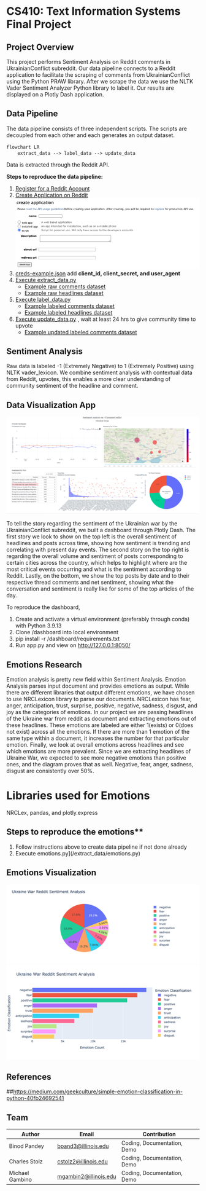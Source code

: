 # CS410: Text Information Systems Final Project

## Project Overview

This project performs Sentiment Analysis on Reddit comments in UkrainianConflict subreddit. Our data pipeline connects to a Reddit application to facilitate the scraping of comments from UkrainianConflict using the Python PRAW library. After we scrape the data we use the NLTK Vader Sentiment Analyzer Python library to label it. Our results are displayed on a Plotly Dash application.

## Data Pipeline

The data pipeline consists of three independent scripts. The scripts are decoupled
from each other and each generates an output dataset.

```mermaid
flowchart LR
    extract_data --> label_data --> update_data
```

Data is extracted through the Reddit API.

**Steps to reproduce the data pipeline:**

1. [Register for a Reddit Account](https://www.reddit.com/register/)
2. [Create Application on Reddit](https://www.reddit.com/prefs/apps)
   ![alt text](./images/create-reddit-app.png)
3. [creds-example.json](/extract_data/creds-example.json) add **client_id, client_secret, and user_agent**
4. [Execute extract_data.py](/extract_data/extract_data.py)
   - [Example raw comments dataset](/extract_data/data/UkrainianConflict-comments.csv)
   - [Example raw headlines dataset](/extract_data/data/UkrainianConflict-headlines.csv)
5. [Execute label_data.py](/extract_data/label_data.py)
   - [Example labeled comments dataset](/extract_data/data/UkrainianConflict-comments-labeled.csv)
   - [Example labeled headlines dataset](/extract_data/data/UkrainianConflict-headlines-labeled.csv)
6. [Execute update_data.py](/extract_data/update_data.py) , wait at least 24 hrs to give community time to upvote
   - [Example updated labeled comments dataset](/extract_data/data/UkrainianConflict-comments-labeled-updated.csv)

## Sentiment Analysis

Raw data is labeled -1 (Extremely Negative) to 1 (Extremely Positive) using NLTK vader_lexicon.
We combine sentiment analysis with contextual data from Reddit, upvotes, this enables a more
clear understanding of community sentiment of the headline and comment.

## Data Visualization App

![alt text](./images/dashboard.png)

To tell the story regarding the sentiment of the Ukrainian war by the UkrainianConflict subreddit, we built a dashboard through Plotly Dash. The first story we look to show on the top left is the overall sentiment of headlines and posts across time, showing how sentiment is trending and correlating with present day events. The second story on the top right is regarding the overall volume and sentiment of posts corresponding to certain cities across the country, which helps to highlight where are the most critical events occurring and what is the sentiment according to Reddit. Lastly, on the bottom, we show the top posts by date and to their respective thread comments and net sentiment, showing what the conversation and sentiment is really like for some of the top articles of the day.

To reproduce the dashboard,
1. Create and activate a virtual environment (preferably through conda) with Python 3.9.13
2. Clone /dashboard into local environment
3. pip install -r /dashboard/requirements.txt
4. Run app.py and view on http://127.0.0.1:8050/


## Emotions Research
Emotion analysis is pretty new field within Sentiment Analysis. Emotion Analysis parses input document and provides emotions as output. While there are different libraries that output different emotions, we have chosen to use NRCLexicon library to parse our documents. NRCLexicon has fear, anger, anticipation, trust, surprise, positive, negative, sadness, disgust, and joy as the categories of emotions. In our project we are passing headlines of the Ukraine war from reddit as document and extracting emotions out of these headlines. These emotions are labeled are either 1(exists) or 0(does not exist) across all the emotions. If there are more than 1 emotion of the same type within a document, it increases the number for that particular emotion. Finally, we look at overall emotions across headlines and see which emotions are more prevalent. Since we are extracting headlines of Ukraine War, we expected to see more negative emotions than positive ones, and the diagram proves that as well. Negative, fear, anger, sadness, disgust are consistently over 50%.

# Libraries used for Emotions
NRCLex, pandas, and plotly.express

## Steps to reproduce the emotions**
1. Follow instructions above to create data pipeline if not done already
2. Execute emotions.py](/extract_data/emotions.py)

## Emotions Visualization
![alt text](./images/emotion_analysis-pie.png)
![alt text](./images/emotion_analysis_bar.png)

## References
##https://medium.com/geekculture/simple-emotion-classification-in-python-40fb24692541


## Team

| Author           | Email                   | Contribution
|------------------|-------------------------|------------
| Binod Pandey     | bpand3@illinois.edu     | Coding, Documentation, Demo
| Charles Stolz    | cstolz2@illinois.edu    | Coding, Documentation, Demo
| Michael Gambino  | mgambin2@illinois.edu   | Coding, Documentation, Demo
